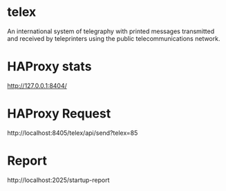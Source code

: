 # telex
An international system of telegraphy with printed messages transmitted and received by teleprinters using the public telecommunications network.

# HAProxy stats

http://127.0.0.1:8404/

# HAProxy Request

http://localhost:8405/telex/api/send?telex=85

# Report
http://localhost:2025/startup-report

